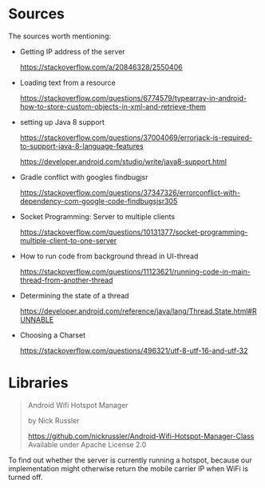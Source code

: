 # Sources

The sources worth mentioning:

* Getting IP address of the server

  https://stackoverflow.com/a/20846328/2550406

* Loading text from a resource

  https://stackoverflow.com/questions/6774579/typearray-in-android-how-to-store-custom-objects-in-xml-and-retrieve-them

* setting up Java 8 support

  https://stackoverflow.com/questions/37004069/errorjack-is-required-to-support-java-8-language-features

  https://developer.android.com/studio/write/java8-support.html

* Gradle conflict with googles findbugjsr

  https://stackoverflow.com/questions/37347326/errorconflict-with-dependency-com-google-code-findbugsjsr305

* Socket Programming: Server to multiple clients

  https://stackoverflow.com/questions/10131377/socket-programming-multiple-client-to-one-server

* How to run code from background thread in UI-thread

  https://stackoverflow.com/questions/11123621/running-code-in-main-thread-from-another-thread

* Determining the state of a thread

  https://developer.android.com/reference/java/lang/Thread.State.html#RUNNABLE

* Choosing a Charset

  https://stackoverflow.com/questions/496321/utf-8-utf-16-and-utf-32



# Libraries

> Android Wifi Hotspot Manager
>
> by Nick Russler
>
> https://github.com/nickrussler/Android-Wifi-Hotspot-Manager-Class
> Available under Apache License 2.0

To find out whether the server is currently running a hotspot, because our implementation might otherwise return the mobile carrier IP when WiFi is turned off.




